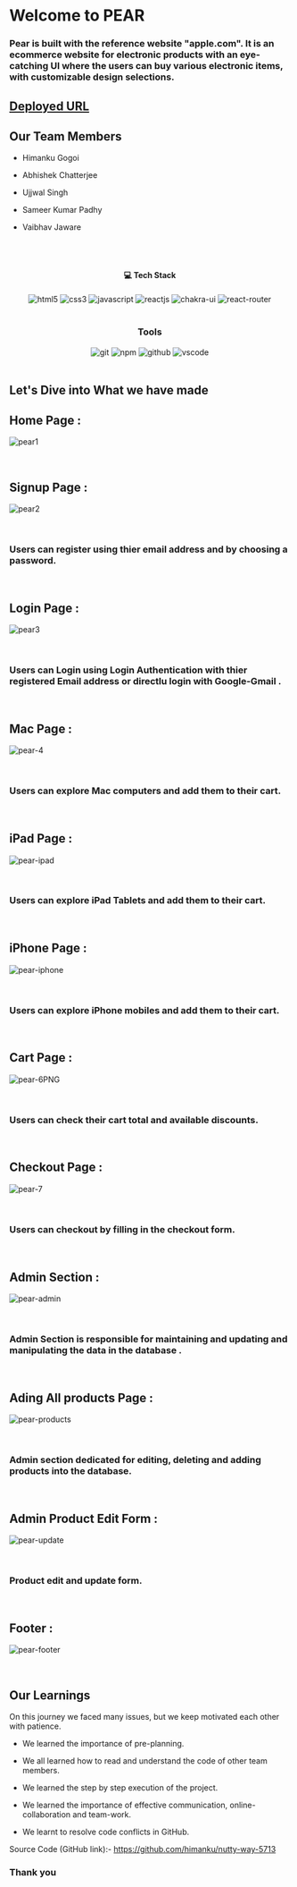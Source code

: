 # Welcome to PEAR

<h3>Pear is built with the reference website "apple.com". It is an ecommerce website for electronic products with an eye-catching UI where the users can buy various electronic items, with customizable design selections.</h3>

## [Deployed URL]( https://pear-website.netlify.app/)

## Our Team Members
- Himanku Gogoi 

- Abhishek Chatterjee 

- Ujjwal Singh

- Sameer Kumar Padhy

- Vaibhav Jaware
<br/>


<br/>
<h4 align="center">💻 Tech Stack</h4>
 <div align="center">
 <img src="https://img.shields.io/badge/html5-%23E34F26.svg?style=for-the-badge&logo=html5&logoColor=white" align="center" alt="html5">
 <img src = "https://img.shields.io/badge/css3-%231572B6.svg?style=for-the-badge&logo=css3&logoColor=white" align="center" alt="css3">
 <img src="https://img.shields.io/badge/javascript-%23323330.svg?style=for-the-badge&logo=javascript&logoColor=%23F7DF1E"  align="center" alt="javascript" />
 <img src="https://img.shields.io/badge/React-20232A?style=for-the-badge&logo=react&logoColor=61DAFB"  align="center" alt="reactjs" />
   <img src = "https://img.shields.io/badge/chakra ui-%234ED1C5.svg?style=for-the-badge&logo=chakraui&logoColor=white" align="center" alt="chakra-ui"/>
  <img src="https://img.shields.io/badge/React_Router-CA4245?style=for-the-badge&logo=react-router&logoColor=white"  align="center" alt="react-router" />
</div>
<br/>



<div align="center"><h3 align="center">Tools</h3> 
   <img src="https://img.shields.io/badge/netlify-%23000000.svg?style=for-the-badge&logo=netlify&logoColor=#00C7B7" align="center" alt="git"/>
  <img src = "https://img.shields.io/badge/NPM-%23000000.svg?style=for-the-badge&logo=npm&logoColor=white" align="center" alt="npm">
  <img src="https://img.shields.io/badge/GitHub-100000?style=for-the-badge&logo=github&logoColor=white"  align="center" alt="github"/>
   <img src="https://img.shields.io/badge/Visual%20Studio-5C2D91.svg?style=for-the-badge&logo=visual-studio&logoColor=white"  align="center" alt="vscode"/>
    
      
</div>
<br/>



## Let's Dive into What we have made

## Home Page :
![pear1](https://user-images.githubusercontent.com/57268357/214032034-0a42c790-5f0e-4598-a7c7-9692fdb05f0b.PNG)

<br/>


## Signup Page :
![pear2](https://user-images.githubusercontent.com/57268357/214032089-0a0a5171-c984-4d78-bcf3-58c47fcf3b28.PNG)

<br/>
<h3>Users can register using thier email address and by choosing a password.</h3>
<br/>


## Login Page :
![pear3](https://user-images.githubusercontent.com/57268357/214032230-eae521f5-4c5a-4a91-8222-f4d1104cc7fc.PNG)

<br/>
<h3>Users can Login using Login Authentication with thier registered Email address or directlu login with Google-Gmail .</h3>
<br/>


## Mac Page :
![pear-4](https://user-images.githubusercontent.com/57268357/214032376-e3b76f7a-5567-4937-ad86-fbd084c4904f.PNG)

<br/>
<h3>Users can explore Mac computers and add them to their cart.</h3>
<br/>

## iPad Page :
![pear-ipad](https://user-images.githubusercontent.com/57268357/214036904-2397d61f-3a54-4554-bd88-5dfa6fcae47e.PNG)

<br/>
<h3>Users can explore iPad Tablets and add them to their cart.</h3>
<br/>

## iPhone Page :
![pear-iphone](https://user-images.githubusercontent.com/57268357/214037023-0cb90ccb-d31f-4b8b-afa0-b6d486af3c86.PNG)

<br/>
<h3>Users can explore iPhone mobiles and add them to their cart.</h3>
<br/>

## Cart Page :
![pear-6PNG](https://user-images.githubusercontent.com/57268357/214032533-527704dd-e845-4eab-866d-5243f21af4da.PNG)

<br/>
<h3>Users can check their cart total and available discounts.</h3>
<br/>


## Checkout Page :
![pear-7](https://user-images.githubusercontent.com/57268357/214032688-1c87b92b-1f1d-4487-81ae-abbcd6f5f751.PNG)

<br/>
<h3>Users can checkout by filling in the checkout form.</h3>
<br/>


## Admin Section :
![pear-admin](https://user-images.githubusercontent.com/57268357/214033074-4aa4fba5-7528-4e44-a6ed-41235f15bcff.PNG)

<br/>
<h3>Admin Section is responsible for maintaining and updating and manipulating the data in the database .</h3>
<br/>


## Ading All products Page :
![pear-products](https://user-images.githubusercontent.com/57268357/214033779-23c83a04-2551-44a6-857d-b67d8760e896.PNG)

<br/>
<h3>Admin section dedicated for editing, deleting and adding products into the database.</h3>
<br/>


## Admin Product Edit Form :
![pear-update](https://user-images.githubusercontent.com/57268357/214033958-8d530dd1-88b8-4286-9465-f951843654ea.PNG)

<br/>
<h3>Product edit and update form.</h3>
<br/>


## Footer :
![pear-footer](https://user-images.githubusercontent.com/57268357/214032857-a72a5471-30ba-4bf1-aaf2-f6abab3ec696.PNG)

<br/>

## Our Learnings
On this journey we faced many issues, but we keep motivated each other with patience. 

- We learned the importance of pre-planning.

- We all learned how to read and understand the code of other team members.

- We learned the step by step execution of the project.

- We learned the importance of effective communication, online-collaboration and team-work.

- We learnt to resolve code conflicts in GitHub.

Source Code (GitHub link):- https://github.com/himanku/nutty-way-5713


### Thank you

